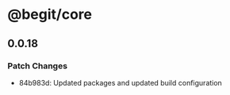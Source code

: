 # @begit/core

## 0.0.18

### Patch Changes

- 84b983d: Updated packages and updated build configuration
